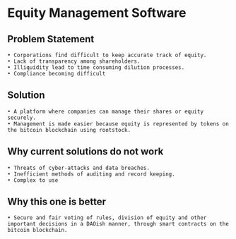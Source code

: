# Equity Management Software

## Problem Statement

    • Corporations find difficult to keep accurate track of equity.
    • Lack of transparency among shareholders.
    • Illiquidity lead to time consuming dilution processes.
    • Compliance becoming difficult

## Solution

    • A platform where companies can manage their shares or equity securely.
    • Management is made easier because equity is represented by tokens on the bitcoin blockchain using rootstock.

## Why current solutions do not work

    • Threats of cyber-attacks and data breaches.
    • Inefficient methods of auditing and record keeping.
    • Complex to use

## Why this one is better

    • Secure and fair voting of rules, division of equity and other important decisions in a DAOish manner, through smart contracts on the bitcoin blockchain.
